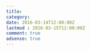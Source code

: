 ```yaml
---
title:
category:
date: 2016-03-14T12:00:00Z 
lastmod : 2016-03-15T12:00:00Z
comment: true
adsense: true
---
```


